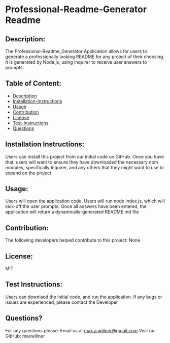 
# Professional-Readme-Generator Readme

## Description:

The Professional-Readme_Generator Application allows for users to generate a professionally looking README for any project of their choosing. It is generated by Node.js, using Inquirer to receive user answers to prompts. 

## Table of Content:

* [Description](#Description)
* [Installation-Instructions](#Installation-Instructions)
* [Usage](#Usage)
* [Contribution](#Contribution)
* [License](#License)
* [Test-Instructions](#Test-Instructions)
* [Questions](#Questions)

  
## Installation Instructions:

Users can install this project from our initial code on GitHub. Once you have that, users will want to ensure they have downloaded the necessary npm modules, specifically Inquirer, and any others that they might want to use to expand on the project

## Usage:

Users will open the application code. Users will run node index.js, which will kick-off the user prompts. Once all answers have been entered, the application will return a dynamically-generated README.md file

## Contribution:

The following developers helped contribute to this project:
None

## License:

MIT

## Test Instructions:

Users can downlaod the initial code, and run the application. If any bugs or issues are experienced, please contact the Developer

## Questions?

For any questions please:
  Email us at max.a.willner@gmail.com
  Visit our GitHub: maxwillner
  
